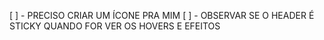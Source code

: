 [ ] - PRECISO CRIAR UM ÍCONE PRA MIM
[ ] - OBSERVAR SE O HEADER É STICKY QUANDO FOR VER OS HOVERS E EFEITOS